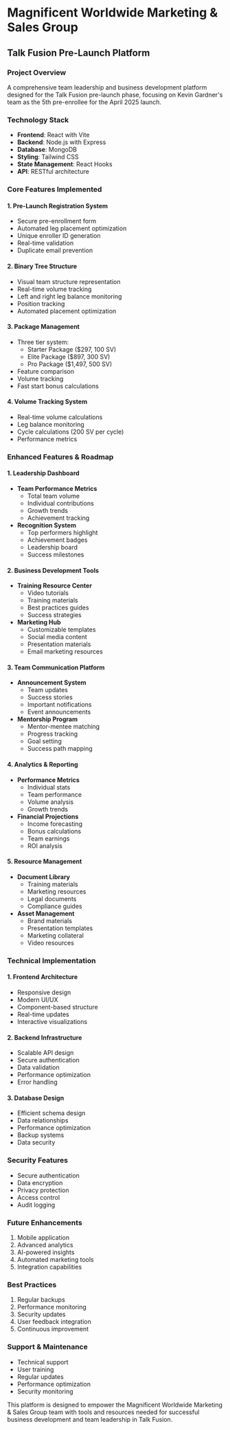 # Magnificent Worldwide Marketing & Sales Group
## Talk Fusion Pre-Launch Platform

### Project Overview
A comprehensive team leadership and business development platform designed for the Talk Fusion pre-launch phase, focusing on Kevin Gardner's team as the 5th pre-enrollee for the April 2025 launch.

### Technology Stack
- **Frontend**: React with Vite
- **Backend**: Node.js with Express
- **Database**: MongoDB
- **Styling**: Tailwind CSS
- **State Management**: React Hooks
- **API**: RESTful architecture

### Core Features Implemented

#### 1. Pre-Launch Registration System
- Secure pre-enrollment form
- Automated leg placement optimization
- Unique enroller ID generation
- Real-time validation
- Duplicate email prevention

#### 2. Binary Tree Structure
- Visual team structure representation
- Real-time volume tracking
- Left and right leg balance monitoring
- Position tracking
- Automated placement optimization

#### 3. Package Management
- Three tier system:
  - Starter Package ($297, 100 SV)
  - Elite Package ($897, 300 SV)
  - Pro Package ($1,497, 500 SV)
- Feature comparison
- Volume tracking
- Fast start bonus calculations

#### 4. Volume Tracking System
- Real-time volume calculations
- Leg balance monitoring
- Cycle calculations (200 SV per cycle)
- Performance metrics

### Enhanced Features & Roadmap

#### 1. Leadership Dashboard
- **Team Performance Metrics**
  - Total team volume
  - Individual contributions
  - Growth trends
  - Achievement tracking
- **Recognition System**
  - Top performers highlight
  - Achievement badges
  - Leadership board
  - Success milestones

#### 2. Business Development Tools
- **Training Resource Center**
  - Video tutorials
  - Training materials
  - Best practices guides
  - Success strategies
- **Marketing Hub**
  - Customizable templates
  - Social media content
  - Presentation materials
  - Email marketing resources

#### 3. Team Communication Platform
- **Announcement System**
  - Team updates
  - Success stories
  - Important notifications
  - Event announcements
- **Mentorship Program**
  - Mentor-mentee matching
  - Progress tracking
  - Goal setting
  - Success path mapping

#### 4. Analytics & Reporting
- **Performance Metrics**
  - Individual stats
  - Team performance
  - Volume analysis
  - Growth trends
- **Financial Projections**
  - Income forecasting
  - Bonus calculations
  - Team earnings
  - ROI analysis

#### 5. Resource Management
- **Document Library**
  - Training materials
  - Marketing resources
  - Legal documents
  - Compliance guides
- **Asset Management**
  - Brand materials
  - Presentation templates
  - Marketing collateral
  - Video resources

### Technical Implementation

#### 1. Frontend Architecture
- Responsive design
- Modern UI/UX
- Component-based structure
- Real-time updates
- Interactive visualizations

#### 2. Backend Infrastructure
- Scalable API design
- Secure authentication
- Data validation
- Performance optimization
- Error handling

#### 3. Database Design
- Efficient schema design
- Data relationships
- Performance optimization
- Backup systems
- Data security

### Security Features
- Secure authentication
- Data encryption
- Privacy protection
- Access control
- Audit logging

### Future Enhancements
1. Mobile application
2. Advanced analytics
3. AI-powered insights
4. Automated marketing tools
5. Integration capabilities

### Best Practices
1. Regular backups
2. Performance monitoring
3. Security updates
4. User feedback integration
5. Continuous improvement

### Support & Maintenance
- Technical support
- User training
- Regular updates
- Performance optimization
- Security monitoring

This platform is designed to empower the Magnificent Worldwide Marketing & Sales Group team with tools and resources needed for successful business development and team leadership in Talk Fusion. 
